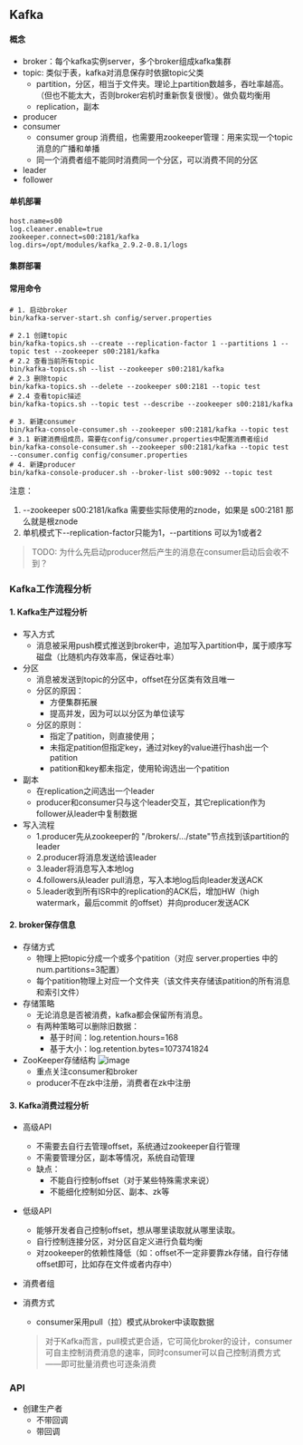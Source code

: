 ## Kafka

#### 概念
- broker：每个kafka实例server，多个broker组成kafka集群
- topic: 类似于表，kafka对消息保存时依据topic父类
    - partition，分区，相当于文件夹。理论上partition数越多，吞吐率越高。（但也不能太大，否则broker宕机时重新恢复很慢）。做负载均衡用
    - replication，副本
- producer
- consumer
    - consumer group 消费组，也需要用zookeeper管理：用来实现一个topic消息的广播和单播
    - 同一个消费者组不能同时消费同一个分区，可以消费不同的分区
- leader
- follower

#### 单机部署
```
host.name=s00
log.cleaner.enable=true
zookeeper.connect=s00:2181/kafka
log.dirs=/opt/modules/kafka_2.9.2-0.8.1/logs
```

#### 集群部署

#### 常用命令
```
# 1. 启动broker
bin/kafka-server-start.sh config/server.properties

# 2.1 创建topic
bin/kafka-topics.sh --create --replication-factor 1 --partitions 1 --topic test --zookeeper s00:2181/kafka
# 2.2 查看当前所有topic
bin/kafka-topics.sh --list --zookeeper s00:2181/kafka
# 2.3 删除topic
bin/kafka-topics.sh --delete --zookeeper s00:2181 --topic test
# 2.4 查看topic描述
bin/kafka-topics.sh --topic test --describe --zookeeper s00:2181/kafka

# 3. 新建consumer
bin/kafka-console-consumer.sh --zookeeper s00:2181/kafka --topic test
# 3.1 新建消费组成员，需要在config/consumer.properties中配置消费者组id
bin/kafka-console-consumer.sh --zookeeper s00:2181/kafka --topic test --consumer.config config/consumer.properties
# 4. 新建producer 
bin/kafka-console-producer.sh --broker-list s00:9092 --topic test
```
注意：
1. --zookeeper s00:2181/kafka 需要些实际使用的znode，如果是 s00:2181 那么就是根znode
2. 单机模式下--replication-factor只能为1，--partitions 可以为1或者2
> TODO: 为什么先启动producer然后产生的消息在consumer启动后会收不到？

### Kafka工作流程分析
#### 1. Kafka生产过程分析
- 写入方式
    - 消息被采用push模式推送到broker中，追加写入partition中，属于顺序写磁盘（比随机内存效率高，保证吞吐率）
- 分区
    - 消息被发送到topic的分区中，offset在分区类有效且唯一
    - 分区的原因：
        - 方便集群拓展
        - 提高并发，因为可以以分区为单位读写
    - 分区的原则：
        - 指定了patition，则直接使用；
        - 未指定patition但指定key，通过对key的value进行hash出一个patition
        - patition和key都未指定，使用轮询选出一个patition
- 副本
    - 在replication之间选出一个leader
    - producer和consumer只与这个leader交互，其它replication作为follower从leader中复制数据
- 写入流程
    - 1.producer先从zookeeper的 "/brokers/.../state"节点找到该partition的leader
    - 2.producer将消息发送给该leader
    - 3.leader将消息写入本地log
    - 4.followers从leader pull消息，写入本地log后向leader发送ACK
    - 5.leader收到所有ISR中的replication的ACK后，增加HW（high watermark，最后commit 的offset）并向producer发送ACK

#### 2. broker保存信息
- 存储方式
    - 物理上把topic分成一个或多个patition（对应 server.properties 中的num.partitions=3配置）
    - 每个patition物理上对应一个文件夹（该文件夹存储该patition的所有消息和索引文件）
- 存储策略
    - 无论消息是否被消费，kafka都会保留所有消息。
    - 有两种策略可以删除旧数据：
        - 基于时间：log.retention.hours=168
        - 基于大小：log.retention.bytes=1073741824
- ZooKeeper存储结构
![image](https://github.com/fancyChuan/bigdata-learn/blob/master/kafka/ZooKeeper%E5%AD%98%E5%82%A8%E7%BB%93%E6%9E%84.jpeg?raw=true)
    - 重点关注consumer和broker
    - producer不在zk中注册，消费者在zk中注册
#### 3. Kafka消费过程分析
- 高级API
    - 不需要去自行去管理offset，系统通过zookeeper自行管理
    - 不需要管理分区，副本等情况，系统自动管理
    - 缺点：
        - 不能自行控制offset（对于某些特殊需求来说）
        - 不能细化控制如分区、副本、zk等
- 低级API
    - 能够开发者自己控制offset，想从哪里读取就从哪里读取。
    - 自行控制连接分区，对分区自定义进行负载均衡
    - 对zookeeper的依赖性降低（如：offset不一定非要靠zk存储，自行存储offset即可，比如存在文件或者内存中）
- 消费者组
    
- 消费方式
    - consumer采用pull（拉）模式从broker中读取数据
    > 对于Kafka而言，pull模式更合适，它可简化broker的设计，consumer可自主控制消费消息的速率，同时consumer可以自己控制消费方式——即可批量消费也可逐条消费
    
### API
- 创建生产者
    - 不带回调
    - 带回调
